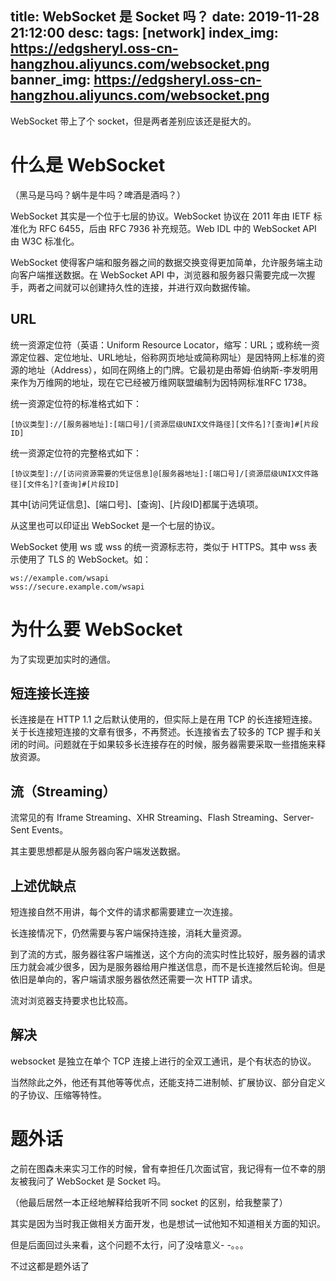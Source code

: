 title: WebSocket 是 Socket 吗？
date: 2019-11-28 21:12:00
desc: 
tags: [network] 
index_img: https://edgsheryl.oss-cn-hangzhou.aliyuncs.com/websocket.png
banner_img: https://edgsheryl.oss-cn-hangzhou.aliyuncs.com/websocket.png
---

WebSocket 带上了个 socket，但是两者差别应该还是挺大的。

<!-- more -->

# 什么是 WebSocket

（黑马是马吗？蜗牛是牛吗？啤酒是酒吗？） 

WebSocket 其实是一个位于七层的协议。WebSocket 协议在 2011 年由 IETF 标准化为 RFC 6455，后由 RFC 7936 补充规范。Web IDL 中的 WebSocket API 由 W3C 标准化。

WebSocket 使得客户端和服务器之间的数据交换变得更加简单，允许服务端主动向客户端推送数据。在 WebSocket API 中，浏览器和服务器只需要完成一次握手，两者之间就可以创建持久性的连接，并进行双向数据传输。

## URL

统一资源定位符（英语：Uniform Resource Locator，缩写：URL；或称统一资源定位器、定位地址、URL地址，俗称网页地址或简称网址）是因特网上标准的资源的地址（Address），如同在网络上的门牌。它最初是由蒂姆·伯纳斯-李发明用来作为万维网的地址，现在它已经被万维网联盟编制为因特网标准RFC 1738。

统一资源定位符的标准格式如下：
```
[协议类型]://[服务器地址]:[端口号]/[资源层级UNIX文件路径][文件名]?[查询]#[片段ID]
```

统一资源定位符的完整格式如下：
```
[协议类型]://[访问资源需要的凭证信息]@[服务器地址]:[端口号]/[资源层级UNIX文件路径][文件名]?[查询]#[片段ID]
```

其中[访问凭证信息]、[端口号]、[查询]、[片段ID]都属于选填项。

从这里也可以印证出 WebSocket 是一个七层的协议。

WebSocket 使用 ws 或 wss 的统一资源标志符，类似于 HTTPS。其中 wss 表示使用了 TLS  的 WebSocket。如：
```
ws://example.com/wsapi
wss://secure.example.com/wsapi
```

# 为什么要 WebSocket

为了实现更加实时的通信。

## 短连接长连接

长连接是在 HTTP 1.1 之后默认使用的，但实际上是在用 TCP 的长连接短连接。关于长连接短连接的文章有很多，不再赘述。长连接省去了较多的 TCP 握手和关闭的时间。问题就在于如果较多长连接存在的时候，服务器需要采取一些措施来释放资源。

## 流（Streaming）

流常见的有 Iframe Streaming、XHR Streaming、Flash Streaming、Server-Sent Events。

其主要思想都是从服务器向客户端发送数据。

## 上述优缺点

短连接自然不用讲，每个文件的请求都需要建立一次连接。

长连接情况下，仍然需要与客户端保持连接，消耗大量资源。

到了流的方式，服务器往客户端推送，这个方向的流实时性比较好，服务器的请求压力就会减少很多，因为是服务器给用户推送信息，而不是长连接然后轮询。但是依旧是单向的，客户端请求服务器依然还需要一次 HTTP 请求。

流对浏览器支持要求也比较高。

## 解决

websocket 是独立在单个 TCP 连接上进行的全双工通讯，是个有状态的协议。

当然除此之外，他还有其他等等优点，还能支持二进制帧、扩展协议、部分自定义的子协议、压缩等特性。

# 题外话

之前在图森未来实习工作的时候，曾有幸担任几次面试官，我记得有一位不幸的朋友被我问了 WebSocket 是 Socket 吗。

（他最后居然一本正经地解释给我听不同 socket 的区别，给我整蒙了）

其实是因为当时我正做相关方面开发，也是想试一试他知不知道相关方面的知识。

但是后面回过头来看，这个问题不太行，问了没啥意义- -。。。

不过这都是题外话了
